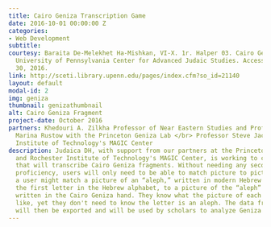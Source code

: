 ```yaml
---
title: Cairo Geniza Transcription Game
date: 2016-10-01 00:00:00 Z
categories:
- Web Development
subtitle: 
courtesy: Baraita De-Melekhet Ha-Mishkan, VI-X. 1r. Halper 03. Cairo Genizah Collection,
  University of Pennsylvania Center for Advanced Judaic Studies. Accessed November
  30, 2016.
link: http://sceti.library.upenn.edu/pages/index.cfm?so_id=21140
layout: default
modal-id: 2
img: geniza
thumbnail: genizathumbnail
alt: Cairo Geniza Fragment
project-date: October 2016
partners: Khedouri A. Zilkha Professor of Near Eastern Studies and Professor of History
  Marina Rustow with the Princeton Geniza Lab </br> Professor Steve Jacobs with Rochester
  Institute of Technology's MAGIC Center
description: Judaica DH, with support from our partners at the Princeton Genizah Lab
  and Rochester Institute of Technology's MAGIC Center, is working to create a game
  that will transcribe Cairo Geniza fragments. Without needing any secondary language
  proficiency, users will only need to be able to match picture to picture. For example,
  a user might match a picture of an “aleph,” written in modern Hebrew script and
  the first letter in the Hebrew alphabet, to a picture of the “aleph” known to be
  written in the Cairo Geniza hand. They know what the picture of each "aleph" looks
  like, yet they don't need to know the letter is an aleph. The data from the game
  will then be exported and will be used by scholars to analyze Geniza fragments.
---
```


